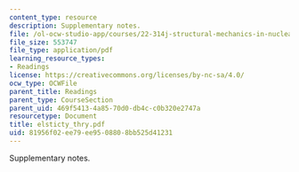 ```yaml
---
content_type: resource
description: Supplementary notes.
file: /ol-ocw-studio-app/courses/22-314j-structural-mechanics-in-nuclear-power-technology-fall-2006/81956f02ee79ee9508808bb525d41231_elsticty_thry.pdf
file_size: 553747
file_type: application/pdf
learning_resource_types:
- Readings
license: https://creativecommons.org/licenses/by-nc-sa/4.0/
ocw_type: OCWFile
parent_title: Readings
parent_type: CourseSection
parent_uid: 469f5413-4a85-70d0-db4c-c0b320e2747a
resourcetype: Document
title: elsticty_thry.pdf
uid: 81956f02-ee79-ee95-0880-8bb525d41231
---
```

Supplementary notes.